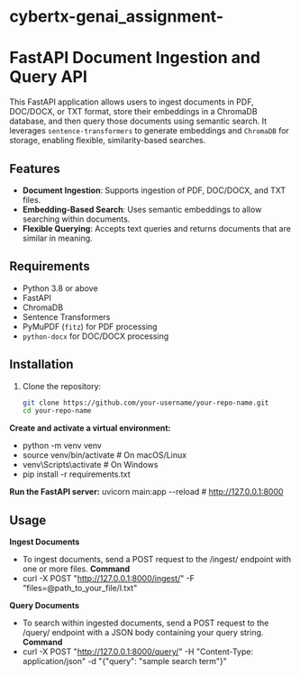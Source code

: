 # cybertx-genai_assignment-
# FastAPI Document Ingestion and Query API

This FastAPI application allows users to ingest documents in PDF, DOC/DOCX, or TXT format, store their embeddings in a ChromaDB database, and then query those documents using semantic search. It leverages `sentence-transformers` to generate embeddings and `ChromaDB` for storage, enabling flexible, similarity-based searches.

## Features

- **Document Ingestion**: Supports ingestion of PDF, DOC/DOCX, and TXT files.
- **Embedding-Based Search**: Uses semantic embeddings to allow searching within documents.
- **Flexible Querying**: Accepts text queries and returns documents that are similar in meaning.

## Requirements

- Python 3.8 or above
- FastAPI
- ChromaDB
- Sentence Transformers
- PyMuPDF (`fitz`) for PDF processing
- `python-docx` for DOC/DOCX processing

## Installation

1. Clone the repository:

   ```bash
   git clone https://github.com/your-username/your-repo-name.git
   cd your-repo-name
   
**Create and activate a virtual environment:**   
- python -m venv venv
- source venv/bin/activate  # On macOS/Linux
- venv\Scripts\activate     # On Windows
- pip install -r requirements.txt

**Run the FastAPI server:**
uvicorn main:app --reload # http://127.0.0.1:8000


## Usage

**Ingest Documents**
- To ingest documents, send a POST request to the /ingest/ endpoint with one or more files.
**Command**
- curl -X POST "http://127.0.0.1:8000/ingest/" -F "files=@path_to_your_file/l.txt"

**Query Documents**
- To search within ingested documents, send a POST request to the /query/ endpoint with a JSON body containing your query string.
**Command**
- curl -X POST "http://127.0.0.1:8000/query/" -H "Content-Type: application/json" -d "{\"query\": \"sample search term\"}"


